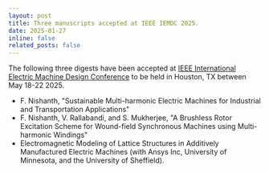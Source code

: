 ```yaml
---
layout: post
title: Three manuscripts accepted at IEEE IEMDC 2025.
date: 2025-01-27
inline: false
related_posts: false
---
```


The following three digests have been accepted at [IEEE International Electric Machine Design Conference](https://www.iemdc.org/) to be held in Houston, TX between May 18-22 2025.

- F. Nishanth, "Sustainable Multi-harmonic Electric Machines for Industrial and Transportation Applications"
- F. Nishanth, V. Rallabandi, and S. Mukherjee, "A Brushless Rotor Excitation Scheme for Wound-field Synchronous Machines using Multi-harmonic Windings"
- Electromagnetic Modeling of Lattice Structures in Additively Manufactured Electric Machines (with Ansys Inc, University of Minnesota, and the University of Sheffield).
